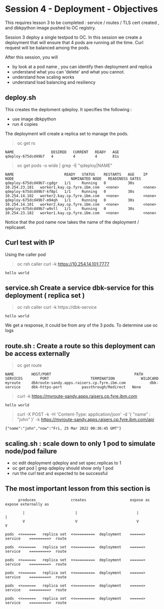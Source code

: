 
# Session 4 - Deployment - Objectives

This requires lesson 3 to be completed : service / routes / TLS cert created , and dbkpython image pushed to OC registry.

Session 3 deploy a single testpod to OC.  In this session we create a deployment that will ensure that 4 pods are running all the time.  Curl request will be balanced among the pods.

After this session, you will 

- by look at a pod name , you can identify then deployment and replica
- understand what you can 'delete' and what you cannot.
- understand how scaling works
- understand load balancing and resiliency


## deploy.sh

This creates the deploment qdeploy.  It specifies the following :

- use image dbkpython
- run 4 copies 

The deployment will create a replica set to manage the pods.

> oc get rs

```
NAME                 DESIRED   CURRENT   READY   AGE
qdeploy-675dcd49b7   4         4         4       81s
```

> oc get pods -o wide | grep -E "qdeploy|NAME"

```
NAME                       READY   STATUS    RESTARTS   AGE    IP              NODE                          NOMINATED NODE   READINESS GATES
qdeploy-675dcd49b7-cgdgr   1/1     Running   0          30s    10.254.23.181   worker1.kay.cp.fyre.ibm.com   <none>           <none>
qdeploy-675dcd49b7-kf8pl   1/1     Running   0          30s    10.254.14.102   worker2.kay.cp.fyre.ibm.com   <none>           <none>
qdeploy-675dcd49b7-m94qh   1/1     Running   0          30s    10.254.14.101   worker2.kay.cp.fyre.ibm.com   <none>           <none>
qdeploy-675dcd49b7-w9vll   1/1     Running   0          30s    10.254.23.182   worker1.kay.cp.fyre.ibm.com   <none>           <none>
```

Notice that the pod name now takes the name of the deployment / replicaset.

## Curl test with IP

Using the caller pod

> oc rsh caller curl -k https://10.254.14.101:7777

```
hello world
```

## service.sh Create a service dbk-service for this deployment ( replica set )

> oc rsh caller curl -k https://dbk-service

```
hello world
```

We get a response, it could be from any of the 3 pods.  To determine use oc logs <pod>

## route.sh : Create a route so this deployment can be access externally

> oc get route

```
NAME        HOST/PORT                                      PATH   SERVICES        PORT                   TERMINATION            WILDCARD
myroute     dbkroute-sandy.apps.raisers.cp.fyre.ibm.com           dbk-service     dbk-https-port         passthrough/Redirect   None
```

> curl -k https://myroute-sandy.apps.raisers.cp.fyre.ibm.com
```
hello world
```

> curl -X POST -k -H 'Content-Type: application/json' -d '{ "name" : "john" }' -k https://myroute-sandy.apps.raisers.cp.fyre.ibm.com/api
```
{"name":"john","now":"Fri, 25 Mar 2022 00:36:45 GMT"}
```

## scaling.sh : scale down to only 1 pod to simulate node/pod failure 

- oc edit deployment qdeploy and set spec.replicas to 1 
- oc get pod | grep qdeploy should show only 1 pod
- run the curl test and expected to be successful

## The most important lesson from this section is

```
      produces                creates                    expose as           expose externally as 

        |                       |                           |                   |
        V                       V                           V                   V

pods  <<======   replica set  <<=========  deployment    ======>  service    =========>  route

pods  <<======   replica set  <<=========  deployment    ======>  service    =========>  route

pods  <<======   replica set  <<=========  deployment    ======>  service    =========>  route

pods  <<======   replica set  <<=========  deployment    ======>  service    =========>  route

pods  <<======   replica set  <<=========  deployment    ======>  service    =========>  route

pods  <<======   replica set  <<=========  deployment    ======>  service    =========>  route

```
